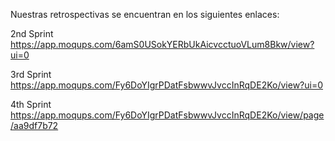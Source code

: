 Nuestras retrospectivas se encuentran en los siguientes enlaces:

2nd Sprint https://app.moqups.com/6amS0USokYERbUkAicvcctuoVLum8Bkw/view?ui=0

3rd Sprint https://app.moqups.com/Fy6DoYIgrPDatFsbwwvJvccInRqDE2Ko/view?ui=0

4th Sprint https://app.moqups.com/Fy6DoYIgrPDatFsbwwvJvccInRqDE2Ko/view/page/aa9df7b72

